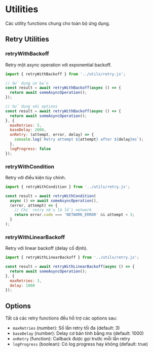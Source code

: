 # Utilities

Các utility functions chung cho toàn bộ ứng dụng.

## Retry Utilities

### retryWithBackoff

Retry một async operation với exponential backoff.

```javascript
import { retryWithBackoff } from '../utils/retry.js';

// Sử dụng cơ bản
const result = await retryWithBackoff(async () => {
  return await someAsyncOperation();
});

// Sử dụng với options
const result = await retryWithBackoff(async () => {
  return await someAsyncOperation();
}, {
  maxRetries: 5,
  baseDelay: 2000,
  onRetry: (attempt, error, delay) => {
    console.log(`Retry attempt ${attempt} after ${delay}ms`);
  },
  logProgress: false
});
```

### retryWithCondition

Retry với điều kiện tùy chỉnh.

```javascript
import { retryWithCondition } from '../utils/retry.js';

const result = await retryWithCondition(
  async () => await someAsyncOperation(),
  (error, attempt) => {
    // Chỉ retry nếu là lỗi network
    return error.code === 'NETWORK_ERROR' && attempt < 3;
  }
);
```

### retryWithLinearBackoff

Retry với linear backoff (delay cố định).

```javascript
import { retryWithLinearBackoff } from '../utils/retry.js';

const result = await retryWithLinearBackoff(async () => {
  return await someAsyncOperation();
}, {
  maxRetries: 3,
  delay: 1000
});
```

## Options

Tất cả các retry functions đều hỗ trợ các options sau:

- `maxRetries` (number): Số lần retry tối đa (default: 3)
- `baseDelay` (number): Delay cơ bản tính bằng ms (default: 1000)
- `onRetry` (function): Callback được gọi trước mỗi lần retry
- `logProgress` (boolean): Có log progress hay không (default: true) 